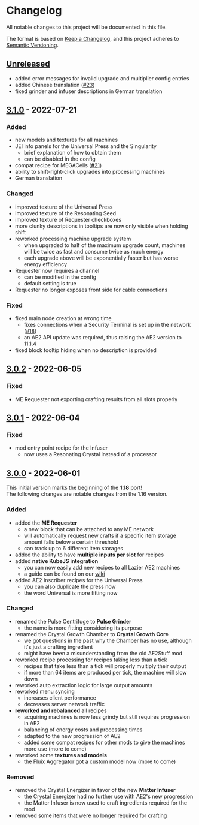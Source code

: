 # Changelog

All notable changes to this project will be documented in this file.

The format is based on [Keep a Changelog],
and this project adheres to [Semantic Versioning].

## [Unreleased]
- added error messages for invalid upgrade and multiplier config entries
- added Chinese translation ([#23])
- fixed grinder and infuser descriptions in German translation

<!-- Links -->
[#23]: https://github.com/AlmostReliable/lazierae2-forge/pull/23

## [3.1.0] - 2022-07-21

### Added
- new models and textures for all machines
- JEI info panels for the Universal Press and the Singularity
  - brief explanation of how to obtain them
  - can be disabled in the config
- compat recipe for MEGACells ([#21])
- ability to shift-right-click upgrades into processing machines
- German translation

### Changed
- improved texture of the Universal Press
- improved texture of the Resonating Seed
- improved texture of Requester checkboxes
- more clunky descriptions in tooltips are now only visible when holding shift
- reworked processing machine upgrade system
  - when upgraded to half of the maximum upgrade count, machines will be twice as fast and consume twice as much energy
  - each upgrade above will be exponentially faster but has worse energy efficiency
- Requester now requires a channel
  - can be modified in the config
  - default setting is true
- Requester no longer exposes front side for cable connections

### Fixed
- fixed main node creation at wrong time
  - fixes connections when a Security Terminal is set up in the network ([#18])
  - an AE2 API update was required, thus raising the AE2 version to 11.1.4
- fixed block tooltip hiding when no description is provided

<!-- Links -->
[#18]: https://github.com/AlmostReliable/lazierae2-forge/issues/18
[#21]: https://github.com/AlmostReliable/lazierae2-forge/issues/21

## [3.0.2] - 2022-06-05

### Fixed
- ME Requester not exporting crafting results from all slots properly

## [3.0.1] - 2022-06-04

### Fixed
- mod entry point recipe for the Infuser
  - now uses a Resonating Crystal instead of a processor

## [3.0.0] - 2022-06-01

This initial version marks the beginning of the **1.18** port!<br>
The following changes are notable changes from the 1.16 version.

### Added
- added the **ME Requester**
  - a new block that can be attached to any ME network
  - will automatically request new crafts if a specific item storage amount falls below a certain threshold
  - can track up to 6 different item storages
- added the ability to have **multiple inputs per slot** for recipes
- added **native KubeJS integration**
  - you can now easily add new recipes to all Lazier AE2 machines
  - a guide can be found on our [wiki]
- added AE2 Inscriber recipes for the Universal Press
  - you can also duplicate the press now
  - the word Universal is more fitting now

### Changed
- renamed the Pulse Centrifuge to **Pulse Grinder**
  - the name is more fitting considering its purpose
- renamed the Crystal Growth Chamber to **Crystal Growth Core**
  - we got questions in the past why the Chamber has no use, although it's just a crafting ingredient
  - might have been a misunderstanding from the old AE2Stuff mod
- reworked recipe processing for recipes taking less than a tick
  - recipes that take less than a tick will properly multiply their output
  - if more than 64 items are produced per tick, the machine will slow down
- reworked auto extraction logic for large output amounts
- reworked menu syncing
  - increases client performance
  - decreases server network traffic
- **reworked and rebalanced** all recipes
  - acquiring machines is now less grindy but still requires progression in AE2
  - balancing of energy costs and processing times
  - adapted to the new progression of AE2
  - added some compat recipes for other mods to give the machines more use (more to come)
- reworked some **textures and models**
  - the Fluix Aggregator got a custom model now (more to come)

### Removed
- removed the Crystal Energizer in favor of the new **Matter Infuser**
  - the Crystal Energizer had no further use with AE2's new progression
  - the Matter Infuser is now used to craft ingredients required for the mod
- removed some items that were no longer required for crafting

<!-- Links -->
[wiki]: https://github.com/AlmostReliable/lazierae2-forge/wiki
[keep a changelog]: https://keepachangelog.com/en/1.0.0/
[semantic versioning]: https://semver.org/spec/v2.0.0.html

<!-- Versions -->
[unreleased]: https://github.com/AlmostReliable/lazierae2-forge/compare/v1.18-3.1.0...HEAD
[3.1.0]: https://github.com/AlmostReliable/lazierae2-forge/releases/tag/v1.18-3.0.2-beta..v1.18-3.1.0
[3.0.2]: https://github.com/AlmostReliable/lazierae2-forge/releases/tag/v1.18-3.0.1-beta..v1.18-3.0.2-beta
[3.0.1]: https://github.com/AlmostReliable/lazierae2-forge/releases/tag/v1.18-3.0.0-beta..v1.18-3.0.1-beta
[3.0.0]: https://github.com/AlmostReliable/lazierae2-forge/releases/tag/v1.18-3.0.0-beta
